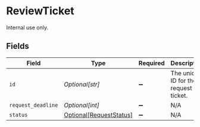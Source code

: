 # ReviewTicket

Internal use only.


## Fields

| Field                                                           | Type                                                            | Required                                                        | Description                                                     | Example                                                         |
| --------------------------------------------------------------- | --------------------------------------------------------------- | --------------------------------------------------------------- | --------------------------------------------------------------- | --------------------------------------------------------------- |
| `id`                                                            | *Optional[str]*                                                 | :heavy_minus_sign:                                              | The unique ID for the request ticket.                           | 2d34a56                                                         |
| `request_deadline`                                              | *Optional[int]*                                                 | :heavy_minus_sign:                                              | N/A                                                             | 1627955971268                                                   |
| `status`                                                        | [Optional[RequestStatus]](../../models/shared/requeststatus.md) | :heavy_minus_sign:                                              | N/A                                                             |                                                                 |